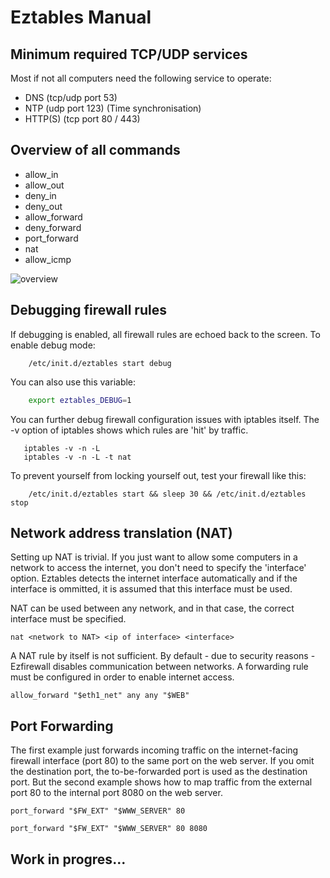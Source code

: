 # Eztables Manual

## Minimum required TCP/UDP services

Most if not all computers need the following service to operate:

- DNS (tcp/udp port 53)
- NTP (udp port 123) (Time synchronisation)
- HTTP(S) (tcp port 80 / 443)

## Overview of all commands

- allow_in
- allow_out
- deny_in
- deny_out
- allow_forward
- deny_forward
- port_forward
- nat
- allow_icmp

![overview](http://louwrentius.com/static/images/eztables-rules.png)

## Debugging firewall rules

If debugging is enabled, all firewall rules are echoed back to the screen. To enable debug mode:

```
    /etc/init.d/eztables start debug
```

You can also use this variable:

```sh
    export eztables_DEBUG=1
```

You can further debug firewall configuration issues with iptables itself. The -v option of iptables shows which rules are 'hit' by traffic.

```
   iptables -v -n -L
   iptables -v -n -L -t nat
```

To prevent yourself from locking yourself out, test your firewall like this:

```
    /etc/init.d/eztables start && sleep 30 && /etc/init.d/eztables stop
```

## Network address translation (NAT)

Setting up NAT is trivial. If you just want to allow some computers in a network to access the internet, you don't need to specify the 'interface' option. 
Eztables detects the internet interface automatically and if the interface is ommitted, it is assumed that this interface must be used.

NAT can be used between any network, and in that case, the correct interface must be specified.

    nat <network to NAT> <ip of interface> <interface>

A NAT rule by itself is not sufficient. By default - due to security reasons - Ezfirewall disables communication between networks.
A forwarding rule must be configured in order to enable internet access. 

    allow_forward "$eth1_net" any any "$WEB"

## Port Forwarding

The first example just forwards incoming traffic on the internet-facing firewall interface (port 80) to the same port on the web server. If you omit the destination port, the to-be-forwarded port is used as the destination port. But the second example shows how to map traffic from the external port 80 to the internal port 8080 on the web server.

    port_forward "$FW_EXT" "$WWW_SERVER" 80

    port_forward "$FW_EXT" "$WWW_SERVER" 80 8080

## Work in progres...
